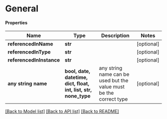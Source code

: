 # General

#### Properties
Name | Type | Description | Notes
------------ | ------------- | ------------- | -------------
**referencedInName** | **str** |  | [optional] 
**referencedInType** | **str** |  | [optional] 
**referencedInInstance** | **str** |  | [optional] 
**any string name** | **bool, date, datetime, dict, float, int, list, str, none_type** | any string name can be used but the value must be the correct type | [optional]

[[Back to Model list]](../README.md#documentation-for-models) [[Back to API list]](../README.md#documentation-for-api-endpoints) [[Back to README]](../README.md)

